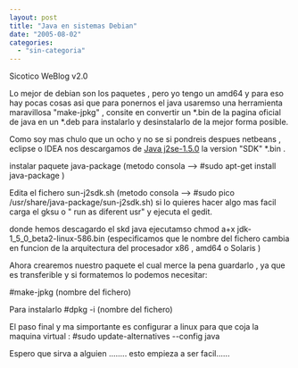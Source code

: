 ```yaml
---
layout: post
title: "Java en sistemas Debian"
date: "2005-08-02"
categories: 
  - "sin-categoria"
---
```


Sicotico WeBlog v2.0

Lo mejor de debian son los paquetes , pero yo tengo un amd64 y para eso hay pocas cosas asi que para ponernos el java usaremso una herramienta maravillosa "make-jpkg" , consite en convertir un \*.bin de la pagina oficial de java en un \*.deb para instalarlo y desinstalarlo de la mejor forma posible.

Como soy mas chulo que un ocho y no se si pondreis despues netbeans , eclipse o IDEA nos descargamos de [Java j2se-1.5.0](https://java.sun.com/j2se/1.5.0/download.jsp) la version "SDK" \*.bin .

instalar paquete java-package (metodo consola --> #sudo apt-get install java-package )

Edita el fichero sun-j2sdk.sh (metodo consola --> #sudo pico /usr/share/java-package/sun-j2sdk.sh) si lo quieres hacer algo mas facil carga el gksu o " run as diferent usr" y ejecuta el gedit.

donde hemos descagardo el skd java ejecutamso chmod a+x jdk-1\_5\_0\_beta2-linux-586.bin (especificamos que le nombre del fichero cambia en funcion de la arquitectura del procesador x86 , amd64 o Solaris )

Ahora crearemos nuestro paquete el cual merce la pena guardarlo , ya que es transferible y si formatemos lo podemos necesitar:

#make-jpkg (nombre del fichero)

Para instalarlo #dpkg -i (nombre del fichero)

El paso final y ma simportante es configurar a linux para que coja la maquina virtual : #sudo update-alternatives --config java

Espero que sirva a alguien ........ esto empieza a ser facil......
